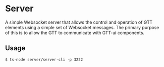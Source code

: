 # Server

A simple Websocket server that allows the control and operation of GTT elements using a simple set of Websocket messages.
The primary purpose of this is to allow the GTT to communicate with GTT-ui components.

## Usage

    $ ts-node server/server-cli -p 3222

